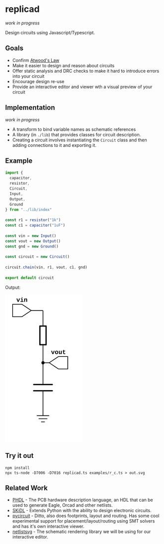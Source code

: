 # replicad

_work in progress_

Design circuits using Javascript/Typescript.


## Goals

- Confirm [Atwood's Law](https://blog.codinghorror.com/the-principle-of-least-power/)
- Make it easier to design and reason about circuits
- Offer static analysis and DRC checks to make it hard to introduce errors into your circuit
- Encourage design re-use
- Provide an interactive editor and viewer wth a visual preview of your circuit

## Implementation

_work in progress_

- A transform to bind variable names as schematic references
- A library (in `./lib`) that provides classes for circuit description.
- Creating a circuit involves instantiating the `Circuit` class and then adding connections to it and exporting it.

## Example

```js
import {
  capacitor,
  resistor,
  Circuit,
  Input,
  Output,
  Ground
} from "../lib/index"

const r1 = resistor("1k")
const c1 = capacitor("1uF")

const vin = new Input()
const vout = new Output()
const gnd = new Ground()

const circuit = new Circuit()

circuit.chain(vin, r1, vout, c1, gnd)

export default circuit
```

Output:

![](examples/r_c.svg)


## Try it out


```
npm install
npx ts-node -D7006 -D7016 replicad.ts examples/r_c.ts > out.svg
```

## Related Work

- [PHDL](https://sourceforge.net/p/phdl/wiki/Home/) - The PCB hardware description language, an HDL that can be used to generate Eagle, Orcad and other netlists.
- [SKiDL](http://xesscorp.github.io/skidl) - Extends Python with the ability to design electronic circuits.
- [pycircuit](https://github.com/dvc94ch/pycircuit) - Ditto, also does footprints, layout and routing. Has some cool experimental support for placement/layout/routing using SMT solvers and has it's own interactive viewer.
- [netlistsvg](https://github.com/nturley/ntelistsvg) - The schematic rendering library we will be using for our interactive editor.
